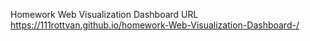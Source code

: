 Homework Web Visualization Dashboard URL
https://111rottvan.github.io/homework-Web-Visualization-Dashboard-/
